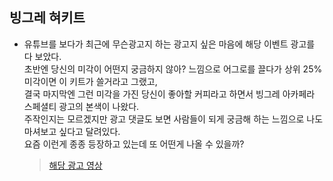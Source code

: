 ## 빙그레 혀키트
+ 유튜브를 보다가 최근에 무슨광고지 하는 광고지 싶은 마음에 해당 이벤트 광고를 다 보았다.<br>
초반엔 당신의 미각이 어떤지 궁금하지 않아? 느낌으로 어그로를 끌다가 상위 25% 미각이면 이 키트가 쓸거라고 그랬고,<br>
결국 마지막엔 그런 미각을 가진 당신이 좋아할 커피라고 하면서 빙그레 아카페라 스페셜티 광고의 본색이 나왔다.<br>
주작인지는 모르겠지만 광고 댓글도 보면 사람들이 되게 궁금해 하는 느낌으로 나도 마셔보고 싶다고 달려있다.<br>
요즘 이런게 종종 등장하고 있는데 또 어떤게 나올 수 있을까?<br>  
  > [해당 광고 영상](https://www.youtube.com/watch?v=ijuSH-LtoI0) 